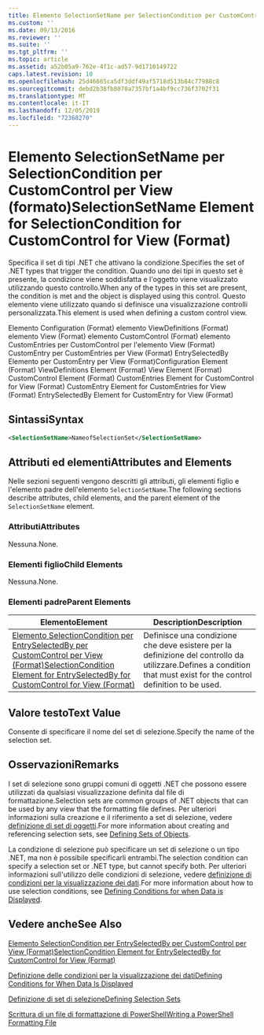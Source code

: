 ```yaml
---
title: Elemento SelectionSetName per SelectionCondition per CustomControl per View (Format) | Microsoft Docs
ms.custom: ''
ms.date: 09/13/2016
ms.reviewer: ''
ms.suite: ''
ms.tgt_pltfrm: ''
ms.topic: article
ms.assetid: a52b05a9-762e-4f1c-ad57-9d1710149722
caps.latest.revision: 10
ms.openlocfilehash: 25d46665ca5df3ddf49af5718d513b84c77988c8
ms.sourcegitcommit: debd2b38fb8070a7357bf1a4bf9cc736f3702f31
ms.translationtype: MT
ms.contentlocale: it-IT
ms.lasthandoff: 12/05/2019
ms.locfileid: "72368270"
---
```

# <a name="selectionsetname-element-for-selectioncondition-for-customcontrol-for-view-format"></a><span data-ttu-id="6dadb-102">Elemento SelectionSetName per SelectionCondition per CustomControl per View (formato)</span><span class="sxs-lookup"><span data-stu-id="6dadb-102">SelectionSetName Element for SelectionCondition for CustomControl for View (Format)</span></span>

<span data-ttu-id="6dadb-103">Specifica il set di tipi .NET che attivano la condizione.</span><span class="sxs-lookup"><span data-stu-id="6dadb-103">Specifies the set of .NET types that trigger the condition.</span></span> <span data-ttu-id="6dadb-104">Quando uno dei tipi in questo set è presente, la condizione viene soddisfatta e l'oggetto viene visualizzato utilizzando questo controllo.</span><span class="sxs-lookup"><span data-stu-id="6dadb-104">When any of the types in this set are present, the condition is met and the object is displayed using this control.</span></span> <span data-ttu-id="6dadb-105">Questo elemento viene utilizzato quando si definisce una visualizzazione controlli personalizzata.</span><span class="sxs-lookup"><span data-stu-id="6dadb-105">This element is used when defining a custom control view.</span></span>

<span data-ttu-id="6dadb-106">Elemento Configuration (Format) elemento ViewDefinitions (Format) elemento View (Format) elemento CustomControl (Format) elemento CustomEntries per CustomControl per l'elemento View (Format) CustomEntry per CustomEntries per View (Format) EntrySelectedBy Elemento per CustomEntry per View (Format)</span><span class="sxs-lookup"><span data-stu-id="6dadb-106">Configuration Element (Format) ViewDefinitions Element (Format) View Element (Format) CustomControl Element (Format) CustomEntries Element for CustomControl for View (Format) CustomEntry Element for CustomEntries for View (Format) EntrySelectedBy Element for CustomEntry for View (Format)</span></span>

## <a name="syntax"></a><span data-ttu-id="6dadb-107">Sintassi</span><span class="sxs-lookup"><span data-stu-id="6dadb-107">Syntax</span></span>

```xml
<SelectionSetName>NameofSelectionSet</SelectionSetName>
```

## <a name="attributes-and-elements"></a><span data-ttu-id="6dadb-108">Attributi ed elementi</span><span class="sxs-lookup"><span data-stu-id="6dadb-108">Attributes and Elements</span></span>

<span data-ttu-id="6dadb-109">Nelle sezioni seguenti vengono descritti gli attributi, gli elementi figlio e l'elemento padre dell'elemento `SelectionSetName`.</span><span class="sxs-lookup"><span data-stu-id="6dadb-109">The following sections describe attributes, child elements, and the parent element of the `SelectionSetName` element.</span></span>

### <a name="attributes"></a><span data-ttu-id="6dadb-110">Attributi</span><span class="sxs-lookup"><span data-stu-id="6dadb-110">Attributes</span></span>

<span data-ttu-id="6dadb-111">Nessuna.</span><span class="sxs-lookup"><span data-stu-id="6dadb-111">None.</span></span>

### <a name="child-elements"></a><span data-ttu-id="6dadb-112">Elementi figlio</span><span class="sxs-lookup"><span data-stu-id="6dadb-112">Child Elements</span></span>

<span data-ttu-id="6dadb-113">Nessuna.</span><span class="sxs-lookup"><span data-stu-id="6dadb-113">None.</span></span>

### <a name="parent-elements"></a><span data-ttu-id="6dadb-114">Elementi padre</span><span class="sxs-lookup"><span data-stu-id="6dadb-114">Parent Elements</span></span>

|<span data-ttu-id="6dadb-115">Elemento</span><span class="sxs-lookup"><span data-stu-id="6dadb-115">Element</span></span>|<span data-ttu-id="6dadb-116">Description</span><span class="sxs-lookup"><span data-stu-id="6dadb-116">Description</span></span>|
|-------------|-----------------|
|[<span data-ttu-id="6dadb-117">Elemento SelectionCondition per EntrySelectedBy per CustomControl per View (Format)</span><span class="sxs-lookup"><span data-stu-id="6dadb-117">SelectionCondition Element for EntrySelectedBy for CustomControl for View (Format)</span></span>](./selectioncondition-element-for-entryselectedby-for-customcontrol-format.md)|<span data-ttu-id="6dadb-118">Definisce una condizione che deve esistere per la definizione del controllo da utilizzare.</span><span class="sxs-lookup"><span data-stu-id="6dadb-118">Defines a condition that must exist for the control definition to be used.</span></span>|

## <a name="text-value"></a><span data-ttu-id="6dadb-119">Valore testo</span><span class="sxs-lookup"><span data-stu-id="6dadb-119">Text Value</span></span>

<span data-ttu-id="6dadb-120">Consente di specificare il nome del set di selezione.</span><span class="sxs-lookup"><span data-stu-id="6dadb-120">Specify the name of the selection set.</span></span>

## <a name="remarks"></a><span data-ttu-id="6dadb-121">Osservazioni</span><span class="sxs-lookup"><span data-stu-id="6dadb-121">Remarks</span></span>

<span data-ttu-id="6dadb-122">I set di selezione sono gruppi comuni di oggetti .NET che possono essere utilizzati da qualsiasi visualizzazione definita dal file di formattazione.</span><span class="sxs-lookup"><span data-stu-id="6dadb-122">Selection sets are common groups of .NET objects that can be used by any view that the formatting file defines.</span></span> <span data-ttu-id="6dadb-123">Per ulteriori informazioni sulla creazione e il riferimento a set di selezione, vedere [definizione di set di oggetti](./defining-selection-sets.md).</span><span class="sxs-lookup"><span data-stu-id="6dadb-123">For more information about creating and referencing selection sets, see [Defining Sets of Objects](./defining-selection-sets.md).</span></span>

<span data-ttu-id="6dadb-124">La condizione di selezione può specificare un set di selezione o un tipo .NET, ma non è possibile specificarli entrambi.</span><span class="sxs-lookup"><span data-stu-id="6dadb-124">The selection condition can specify a selection set or .NET type, but cannot specify both.</span></span> <span data-ttu-id="6dadb-125">Per ulteriori informazioni sull'utilizzo delle condizioni di selezione, vedere [definizione di condizioni per la visualizzazione dei dati](./defining-conditions-for-displaying-data.md).</span><span class="sxs-lookup"><span data-stu-id="6dadb-125">For more information about how to use selection conditions, see [Defining Conditions for when Data is Displayed](./defining-conditions-for-displaying-data.md).</span></span>

## <a name="see-also"></a><span data-ttu-id="6dadb-126">Vedere anche</span><span class="sxs-lookup"><span data-stu-id="6dadb-126">See Also</span></span>

[<span data-ttu-id="6dadb-127">Elemento SelectionCondition per EntrySelectedBy per CustomControl per View (Format)</span><span class="sxs-lookup"><span data-stu-id="6dadb-127">SelectionCondition Element for EntrySelectedBy for CustomControl for View (Format)</span></span>](./selectioncondition-element-for-entryselectedby-for-customcontrol-format.md)

[<span data-ttu-id="6dadb-128">Definizione delle condizioni per la visualizzazione dei dati</span><span class="sxs-lookup"><span data-stu-id="6dadb-128">Defining Conditions for When Data Is Displayed</span></span>](./defining-conditions-for-displaying-data.md)

[<span data-ttu-id="6dadb-129">Definizione di set di selezione</span><span class="sxs-lookup"><span data-stu-id="6dadb-129">Defining Selection Sets</span></span>](./defining-selection-sets.md)

[<span data-ttu-id="6dadb-130">Scrittura di un file di formattazione di PowerShell</span><span class="sxs-lookup"><span data-stu-id="6dadb-130">Writing a PowerShell Formatting File</span></span>](./writing-a-powershell-formatting-file.md)
